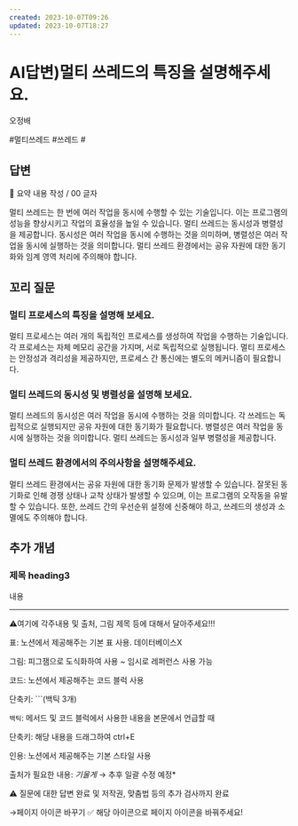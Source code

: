 ```yaml
---
created: 2023-10-07T09:26
updated: 2023-10-07T18:27
---
```

# AI답변)멀티 쓰레드의 특징을 설명해주세요.

오정배

#멀티쓰레드 #쓰레드  #

## 답변

<aside>
📌 요약 내용 작성 / 00 글자

</aside>

멀티 쓰레드는 한 번에 여러 작업을 동시에 수행할 수 있는 기술입니다. 이는 프로그램의 성능을 향상시키고 작업의 효율성을 높일 수 있습니다. 멀티 쓰레드는 동시성과 병렬성을 제공합니다. 동시성은 여러 작업을 동시에 수행하는 것을 의미하며, 병렬성은 여러 작업을 동시에 실행하는 것을 의미합니다. 멀티 쓰레드 환경에서는 공유 자원에 대한 동기화와 임계 영역 처리에 주의해야 합니다.

## **꼬리 질문**

### 멀티 프로세스의 특징을 설명해 보세요.

멀티 프로세스는 여러 개의 독립적인 프로세스를 생성하여 작업을 수행하는 기술입니다. 각 프로세스는 자체 메모리 공간을 가지며, 서로 독립적으로 실행됩니다. 멀티 프로세스는 안정성과 격리성을 제공하지만, 프로세스 간 통신에는 별도의 메커니즘이 필요합니다.

### 멀티 쓰레드의 동시성 및 병렬성을 설명해 보세요.

멀티 쓰레드의 동시성은 여러 작업을 동시에 수행하는 것을 의미합니다. 각 쓰레드는 독립적으로 실행되지만 공유 자원에 대한 동기화가 필요합니다. 병렬성은 여러 작업을 동시에 실행하는 것을 의미합니다. 멀티 쓰레드는 동시성과 일부 병렬성을 제공합니다.

### 멀티 쓰레드 환경에서의 주의사항을 설명해주세요.

멀티 쓰레드 환경에서는 공유 자원에 대한 동기화 문제가 발생할 수 있습니다. 잘못된 동기화로 인해 경쟁 상태나 교착 상태가 발생할 수 있으며, 이는 프로그램의 오작동을 유발할 수 있습니다. 또한, 쓰레드 간의 우선순위 설정에 신중해야 하고, 쓰레드의 생성과 소멸에도 주의해야 합니다.

## 추가 개념

### **제목 heading3**

내용

---

⚠️여기에 각주내용 및 출처, 그림 제목 등에 대해서 달아주세요!!!

표: 노션에서 제공해주는 기본 표 사용. 데이터베이스X

그림: 피그잼으로 도식화하여 사용 ~ 임시로 레퍼런스 사용 가능

코드: 노션에서 제공해주는 코드 블럭 사용 

단축키: ```(백틱 3개)

`백틱`: 메서드 및 코드 블럭에서 사용한 내용을 본문에서 언급할 때 

단축키: 해당 내용을 드래그하여 ctrl+E

인용: 노션에서 제공해주는 기본 스타일 사용

출처가 필요한 내용: *기울게* → 추후 일괄 수정 예정*

⚠️ 질문에 대한 답변 완료 및 저작권, 맞춤법 등의 추가 검사까지 완료

→페이지 아이콘 바꾸기 ✅ 해당 아이콘으로 페이지 아이콘을 바꿔주세요!